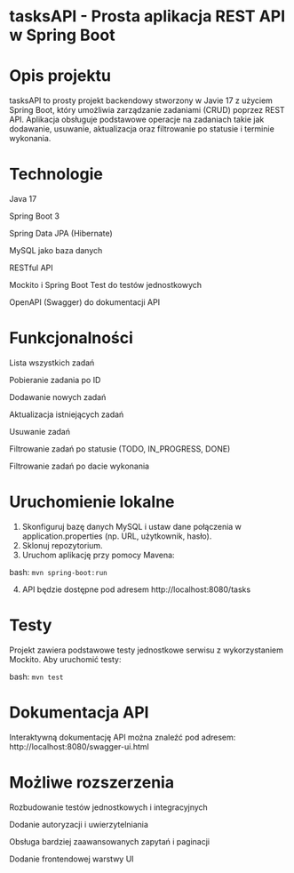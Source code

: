# tasksAPI - Prosta aplikacja REST API w Spring Boot
# Opis projektu
tasksAPI to prosty projekt backendowy stworzony w Javie 17 z użyciem Spring Boot, który umożliwia zarządzanie zadaniami (CRUD) poprzez REST API. Aplikacja obsługuje podstawowe operacje na zadaniach takie jak dodawanie, usuwanie, aktualizacja oraz filtrowanie po statusie i terminie wykonania.

# Technologie
Java 17

Spring Boot 3

Spring Data JPA (Hibernate)

MySQL jako baza danych

RESTful API

Mockito i Spring Boot Test do testów jednostkowych

OpenAPI (Swagger) do dokumentacji API

# Funkcjonalności
Lista wszystkich zadań

Pobieranie zadania po ID

Dodawanie nowych zadań

Aktualizacja istniejących zadań

Usuwanie zadań

Filtrowanie zadań po statusie (TODO, IN_PROGRESS, DONE)

Filtrowanie zadań po dacie wykonania

# Uruchomienie lokalne
1. Skonfiguruj bazę danych MySQL i ustaw dane połączenia w application.properties (np. URL, użytkownik, hasło).
2. Sklonuj repozytorium.
3. Uruchom aplikację przy pomocy Mavena:

bash:
```mvn spring-boot:run```

4. API będzie dostępne pod adresem http://localhost:8080/tasks

# Testy
Projekt zawiera podstawowe testy jednostkowe serwisu z wykorzystaniem Mockito.
Aby uruchomić testy:

bash:
```mvn test```

# Dokumentacja API
Interaktywną dokumentację API można znaleźć pod adresem:
http://localhost:8080/swagger-ui.html

# Możliwe rozszerzenia
Rozbudowanie testów jednostkowych i integracyjnych

Dodanie autoryzacji i uwierzytelniania

Obsługa bardziej zaawansowanych zapytań i paginacji

Dodanie frontendowej warstwy UI
